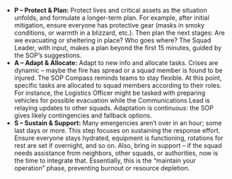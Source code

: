 - **P – Protect & Plan:** Protect lives and critical assets as the situation unfolds, and formulate a longer-term plan. For example, after initial mitigation, ensure everyone has protective gear (masks in smoky conditions, or warmth in a blizzard, etc.). Then plan the next stages: Are we evacuating or sheltering in place? Who goes where? The Squad Leader, with input, makes a plan beyond the first 15 minutes, guided by the SOP’s suggestions.  
- **A – Adapt & Allocate:** Adapt to new info and allocate tasks. Crises are dynamic – maybe the fire has spread or a squad member is found to be injured. The SOP Compass reminds teams to stay flexible. At this point, specific tasks are allocated to squad members according to their roles. For instance, the Logistics Officer might be tasked with preparing vehicles for possible evacuation while the Communications Lead is relaying updates to other squads. Adaptation is continuous: the SOP gives likely contingencies and fallback options.  
- **S – Sustain & Support:** Many emergencies aren’t over in an hour; some last days or more. This step focuses on sustaining the response effort. Ensure everyone stays hydrated, equipment is functioning, rotations for rest are set if overnight, and so on. Also, bring in support – if the squad needs assistance from neighbors, other squads, or authorities, now is the time to integrate that. Essentially, this is the “maintain your operation” phase, preventing burnout or resource depletion.